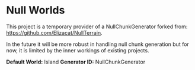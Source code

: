 Null Worlds
=============
This project is a temporary provider of a NullChunkGenerator forked from: https://github.com/Elizacat/NullTerrain.

In the future it will be more robust in handling null chunk generation but for now, it is limited by the inner workings
of existing projects.

**Default World:** Island
**Generator ID:** NullChunkGenerator